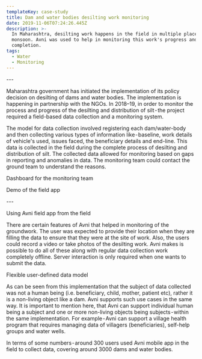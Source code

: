 ```yaml
---
templateKey: case-study
title: Dam and water bodies desilting work monitoring
date: 2019-11-06T07:24:26.445Z
description: >-
  In Maharashtra, desilting work happens in the field in multiple places before
  monsoon. Avni was used to help in monitoring this work's progress and
  completion.
tags:
  - Water
  - Monitoring
---
```

\---



Maharashtra government has initiated the implementation of its policy decision on desilting of dams and water bodies. The implementation is happening in partnership with the NGOs. In 2018–19, in order to monitor the process and progress of the desilting and distribution of silt - the project required a field-based data collection and a monitoring system.

The model for data collection involved registering each dam/water-body and then collecting various types of information like - baseline, work details of vehicle's used, issues faced, the beneficiary details and end-line. This data is collected in the field during the complete process of desilting and distribution of silt. The collected data allowed for monitoring based on gaps in reporting and anomalies in data. The monitoring team could contact the ground team to understand the reasons.







Dashboard for the monitoring team





Demo of the field app



\---



Using Avni field app from the field

There are certain features of Avni that helped in monitoring of the groundwork. The user was expected to provide their location when they are filling the data to ensure that they were at the site of work. Also, the users could record a video or take photos of the desilting work. Avni makes is possible to do all of these along with regular data collection work completely offline. Server interaction is only required when one wants to submit the data.

Flexible user-defined data model

As can be seen from this implementation that the subject of data collected was not a human being (i.e. beneficiary, child, mother, patient etc), rather it is a non-living object like a dam. Avni supports such use cases in the same way. It is important to mention here, that Avni can support individual human being a subject and one or more non-living objects being subjects - within the same implementation. For example - Avni can support a village health program that requires managing data of villagers (beneficiaries), self-help groups and water wells.

In terms of some numbers - around 300 users used Avni mobile app in the field to collect data, covering around 3000 dams and water bodies.
